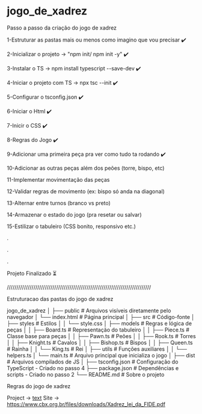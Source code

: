 # jogo_de_xadrez

Passo a passo da criação do jogo de xadrez

1-Estruturar as pastas mais ou menos como imagino que vou precisar ✔️

2-Inicializar o projeto -> "npm init/ npm init -y"                 ✔️

3-Instalar o TS -> npm install typescript --save-dev               ✔️

4-Iniciar o projeto com TS -> npx tsc --init                       ✔️

5-Configurar o tsconfig.json                                       ✔️

6-Iniciar o Html                                                   ✔️

7-Inicir o CSS                                                     ✔️

8-Regras do Jogo                                                   ✔️

9-Adicionar uma primeira peça pra ver como tudo ta rodando         ✔️

10-Adicionar as outras peças além dos peões (torre, bispo, etc)

11-Implementar movimentação das peças

12-Validar regras de movimento (ex: bispo só anda na diagonal)

13-Alternar entre turnos (branco vs preto)

14-Armazenar o estado do jogo (pra resetar ou salvar)

15-Estilizar o tabuleiro (CSS bonito, responsivo etc.)

.

.

.

Projeto Finalizado                                                 ⏳


//////////////////////////////////////////////////////////////////////////// 


Estruturacao das pastas do jogo de xadrez

jogo_de_xadrez
│
├── public                     # Arquivos visíveis diretamente pelo navegador
│   └── index.html             # Página principal
│
├── src                        # Código-fonte
│   ├── styles                 # Estilos
│   │   └── style.css
│   ├── models                 # Regras e lógica de peças
│   │   ├── Board.ts           # Representação do tabuleiro
│   │   ├── Piece.ts           # Classe base para peças
│   │   ├── Pawn.ts            # Peões
│   │   ├── Rook.ts            # Torres
│   │   ├── Knight.ts          # Cavalos
│   │   ├── Bishop.ts          # Bispos
│   │   ├── Queen.ts           # Rainha
│   │   └── King.ts            # Rei
│   ├── utils                  # Funções auxiliares
│   │   └── helpers.ts
│   └── main.ts                # Arquivo principal que inicializa o jogo
│
├── dist                       # Arquivos compilados de JS
│
├── tsconfig.json              # Configuração do TypeScript - Criado no passo 4
├── package.json               # Dependências e scripts - Criado no passo 2
└── README.md                  # Sobre o projeto


Regras do jogo de xadrez

Project -> [text](Documents/Xadrez_lei_da_FIDE.pdf)
Site -> https://www.cbx.org.br/files/downloads/Xadrez_lei_da_FIDE.pdf

